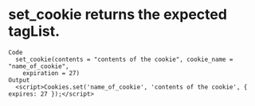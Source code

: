 # set_cookie returns the expected tagList.

    Code
      set_cookie(contents = "contents of the cookie", cookie_name = "name_of_cookie",
        expiration = 27)
    Output
      <script>Cookies.set('name_of_cookie', 'contents of the cookie', { expires: 27 });</script>

